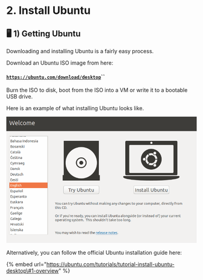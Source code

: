 # 2. Install Ubuntu

## 🖥 1\) Getting Ubuntu

Downloading and installing Ubuntu is a fairly easy process.

Download an Ubuntu ISO image from here:

#### [`https://ubuntu.com/download/desktop`](https://ubuntu.com/download/desktop)\`\`

Burn the ISO to disk, boot from the ISO into a VM or write it to a bootable USB drive.

Here is an example of what installing Ubuntu looks like.

![Walkthrough of installation steps](../../../.gitbook/assets/boot.gif)

Alternatively, you can follow the official Ubuntu installation guide here:

{% embed url="https://ubuntu.com/tutorials/tutorial-install-ubuntu-desktop\#1-overview" %}

